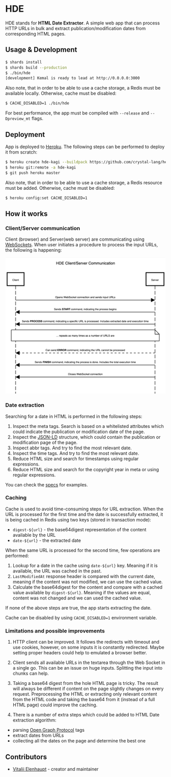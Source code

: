 # HDE

HDE stands for **HTML Date Extractor**. A simple web app that can process HTTP URLs
in bulk and extract publication/modification dates from corresponding HTML pages.

## Usage & Development

``` sh
$ shards install
$ shards build --production
$ ./bin/hde
[development] Kemal is ready to lead at http://0.0.0.0:3000
```

Also note, that in order to be able to use a cache storage, a Redis must be available locally.
Otherwise, cache must be disabled:

``` sh
$ CACHE_DISABLED=1 ./bin/hde
```

For best performance, the app must be compiled with `--release` and `--Dpreview_mt` flags.

## Deployment

App is deployed to [Heroku](https://www.heroku.com/). The following steps can be performed to deploy it from scratch:

``` sh
$ heroku create hde-kagi --buildpack https://github.com/crystal-lang/heroku-buildpack-crystal.git
$ heroku git:remote -a hde-kagi
$ git push heroku master
```

Also note, that in order to be able to use a cache storage, a Redis resource must be added.
Otherwise, cache must be disabled:

``` sh
$ heroku config:set CACHE_DISABLED=1
```

## How it works

### Client/Server communication

Client (browser) and Server(web server) are communicating using [WebSockets](https://developer.mozilla.org/en-US/docs/Web/API/WebSockets_API).
When user initiates a procedure to process the input URLs, the following is happening:

![client-server-communication](./assets/client-server-communication.png)

### Date extraction

Searching for a date in HTML is performed in the following steps:

1. Inspect the meta tags. Search is based on a whitelisted attributes which could indicate
the publication or modification date of the page.
2. Inspect the [JSON-LD](https://ru.wikipedia.org/wiki/JSON-LD) structure, which could contain
the publication or modification page of the page.
3. Inspect abbr tags. And try to find the most relevant date.
4. Inspect the time tags. And try to find the most relevant date.
5. Reduce HTML size and search for timestamps using regular expressions.
6. Reduce HTML size and search for the copyright year in meta or using regular expressions.

You can check the [specs](spec/html_date_spec.cr) for examples.

### Caching

Cache is used to avoid time-consuming steps for URL extraction.
When the URL is processed for the first time and the date is successfully extracted,
it is being cached in Redis using two keys (stored in transaction mode):

* `digest-${url}` - the base64digest representation of the content available by the URL
* `date-${url}` - the extracted date

When the same URL is processed for the second time, few operations are performed:

1. Lookup for a date in the cache using `date-${url}` key. Meaning if it is available, the URL was cached in the past.
2. `LastModifiedAt` response header is compared with the current date, meaning if the content was not modified, we can use the cached value.
3. Calculate the base64digest for the content and compare with a cached value available by `digest-${url}`.
Meaning if the values are equal, content was not changed and we can used the cached value.

If none of the above steps are true, the app starts extracting the date.

Cache can be disabled by using `CACHE_DISABLED=1` environment variable.

### Limitations and possible improvements

1. HTTP client can be improved. It follows the redirects with timeout and use cookies, however,
on some inputs it is constantly redirected. Maybe setting proper headers could help to emulated a browser better.

2. Client sends all available URLs in the textarea through the Web Socket in a single go.
This can be an issue on huge inputs. Splitting the input into chunks can help.

3. Taking a base64 digest from the hole HTML page is tricky.
The result will always be different if content on the page slightly changes on every request.
Preprocessing the HTML or extracting only relevant content from the HTML code and taking the
base64 from it (instead of a full HTML page) could improve the caching.

4. There is a number of extra steps which could be added to HTML Date extraction algorithm:

- parsing [Open Graph Protocol](https://ogp.me/) tags
- extract dates from URLs
- collecting all the dates on the page and determine the best one


## Contributors

- [Vitalii Elenhaupt](https://github.com/veelenga) - creator and maintainer

